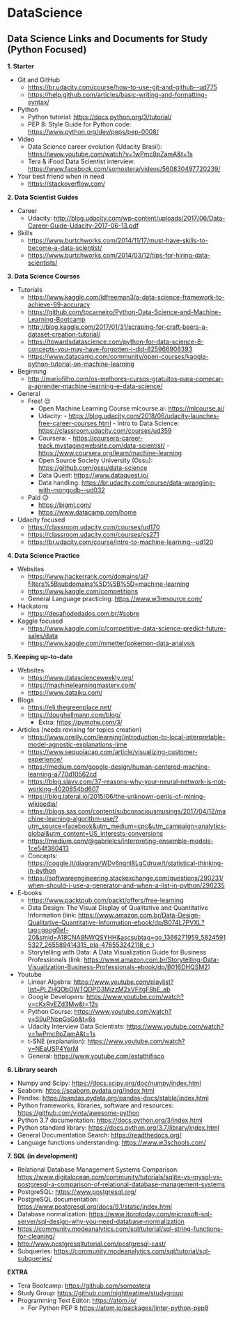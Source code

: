 # DataScience
## Data Science Links and Documents for Study (Python Focused)

**1. Starter**
- Git and GitHub
  - https://br.udacity.com/course/how-to-use-git-and-github--ud775
  - https://help.github.com/articles/basic-writing-and-formatting-syntax/
- Python 
  - Python tutorial: https://docs.python.org/3/tutorial/
  - PEP 8: Style Guide for Python code: https://www.python.org/dev/peps/pep-0008/
- Video
  - Data Science career evolution (Udacity Brasil): https://www.youtube.com/watch?v=1wPmc8pZamA&t=1s
  - Tera & iFood Data Scientist interview: https://www.facebook.com/somostera/videos/560830497720239/
- Your best friend when in need
  - https://stackoverflow.com/

**2. Data Scientist Guides**
  - Career
    - Udacity: http://blog.udacity.com/wp-content/uploads/2017/06/Data-Career-Guide-Udacity-2017-06-13.pdf
  - Skills
    - https://www.burtchworks.com/2014/11/17/must-have-skills-to-become-a-data-scientist/
    - https://www.burtchworks.com/2014/03/12/tips-for-hiring-data-scientists/

**3. Data Science Courses**
  - Tutorials
    - https://www.kaggle.com/ldfreeman3/a-data-science-framework-to-achieve-99-accuracy
    - https://github.com/tpcarneiro/Python-Data-Science-and-Machine-Learning-Bootcamp   
    - http://blog.kaggle.com/2017/01/31/scraping-for-craft-beers-a-dataset-creation-tutorial/
    - https://towardsdatascience.com/python-for-data-science-8-concepts-you-may-have-forgotten-i-did-825966908393
    - https://www.datacamp.com/community/open-courses/kaggle-python-tutorial-on-machine-learning
  - Beginning
    - http://mariofilho.com/os-melhores-cursos-gratuitos-para-comecar-a-aprender-machine-learning-e-data-science/
  - General
    - Free! :relieved:
      - Open Machine Learning Course mlcourse.ai: https://mlcourse.ai/
      - Udacity: - https://blog.udacity.com/2018/06/udacity-launches-free-career-courses.html
                 - Intro to Data Science: https://classroom.udacity.com/courses/ud359
      - Coursera: - https://coursera-career-track.mystagingwebsite.com/data-scientist/
                  - https://www.coursera.org/learn/machine-learning
      - Open Source Society University (Ossu): https://github.com/ossu/data-science
      - Data Quest: https://www.dataquest.io/
      - Data handling: https://br.udacity.com/course/data-wrangling-with-mongodb--ud032
    - Paid :disappointed_relieved:
      - https://bigml.com/
      - https://www.datacamp.com/home
  - Udacity focused
    - https://classroom.udacity.com/courses/ud170
    - https://classroom.udacity.com/courses/cs271
    - https://br.udacity.com/course/intro-to-machine-learning--ud120

**4. Data Science Practice**
  - Websites
    - https://www.hackerrank.com/domains/ai?filters%5Bsubdomains%5D%5B%5D=machine-learning
    - https://www.kaggle.com/competitions
    - General Language practicing: https://www.w3resource.com/
  - Hackatons
    - https://desafiodedados.com.br/#sobre
  - Kaggle focused
    - https://www.kaggle.com/c/competitive-data-science-predict-future-sales/data
    - https://www.kaggle.com/mmetter/pokemon-data-analysis

**5. Keeping up-to-date**
  - Websites
    - https://www.datascienceweekly.org/
    - https://machinelearningmastery.com/
    - https://www.dataiku.com/
  - Blogs
    - https://eli.thegreenplace.net/
    - https://doughellmann.com/blog/
      - Extra: https://pymotw.com/3/
  - Articles (needs revising for topics creation)
    - https://www.oreilly.com/learning/introduction-to-local-interpretable-model-agnostic-explanations-lime
    - https://www.sequoiacap.com/article/visualizing-customer-experience/
    - https://medium.com/google-design/human-centered-machine-learning-a770d10562cd
    - https://blog.slavv.com/37-reasons-why-your-neural-network-is-not-working-4020854bd607
    - https://blog.lateral.io/2015/06/the-unknown-perils-of-mining-wikipedia/
    - https://blogs.sas.com/content/subconsciousmusings/2017/04/12/machine-learning-algorithm-use/?utm_source=facebook&utm_medium=cpc&utm_campaign=analytics-global&utm_content=US_interests-conversions
    - https://medium.com/@gabrielcs/interpreting-ensemble-models-1ce54f380413
    - Concepts: https://coggle.it/diagram/WDv6ngnl8LgCdruw/t/statistical-thinking-in-python
    - https://softwareengineering.stackexchange.com/questions/290231/when-should-i-use-a-generator-and-when-a-list-in-python/290235
  - E-books
    - https://www.packtpub.com/packt/offers/free-learning
    - Data Design: The Visual Display of Qualitative and Quantitative Information (link: https://www.amazon.com.br/Data-Design-Qualitative-Quantitative-Information-ebook/dp/B074L7PVXL?tag=goog0ef-20&smid=A18CNA8NWQSYHH&ascsubtag=go_1366271959_58245915327_265589414315_pla-476553242118_c_)
    - Storytelling with Data: A Data Visualization Guide for Business Professionals (link: https://www.amazon.com.br/Storytelling-Data-Visualization-Business-Professionals-ebook/dp/B016DHQSM2)
  - Youtube
    - Linear Algebra: https://www.youtube.com/playlist?list=PLZHQObOWTQDPD3MizzM2xVFitgF8hE_ab
    - Google Developers: https://www.youtube.com/watch?v=cKxRvEZd3Mw&t=12s
    - Python Course: https://www.youtube.com/watch?v=S9uPNppGsGo&t=6s
    - Udacity Interview Data Scientists: https://www.youtube.com/watch?v=1wPmc8pZamA&t=1s
    - t-SNE (explanation): https://www.youtube.com/watch?v=NEaUSP4YerM
    - General: https://www.youtube.com/estathifisco
  
**6. Library search**
  - Numpy and Scipy: https://docs.scipy.org/doc/numpy/index.html
  - Seaborn: https://seaborn.pydata.org/index.html
  - Pandas: https://pandas.pydata.org/pandas-docs/stable/index.html
  - Python frameworks, libraries, software and resources: https://github.com/vinta/awesome-python
  - Python 3.7 documentation: https://docs.python.org/3/index.html
  - Python standard library: https://docs.python.org/3.7/library/index.html
  - General Documentation Search: https://readthedocs.org/
  - Language functions understanding: https://www.w3schools.com/


**7. SQL (in development)**
- Relational Database Management Systems Comparison: https://www.digitalocean.com/community/tutorials/sqlite-vs-mysql-vs-postgresql-a-comparison-of-relational-database-management-systems
- PostgreSQL: https://www.postgresql.org/
- PostgreSQL documentation: https://www.postgresql.org/docs/9.1/static/index.html
- Database normalization: https://www.itprotoday.com/microsoft-sql-server/sql-design-why-you-need-database-normalization
- https://community.modeanalytics.com/sql/tutorial/sql-string-functions-for-cleaning/
- http://www.postgresqltutorial.com/postgresql-cast/
- Subqueries: https://community.modeanalytics.com/sql/tutorial/sql-subqueries/

**EXTRA**
- Tera Bootcamp: https://github.com/somostera
- Study Group: https://github.com/nightteatime/studygroup
- Programming Text Editor: https://atom.io/
  - For Python PEP 8 https://atom.io/packages/linter-python-pep8
